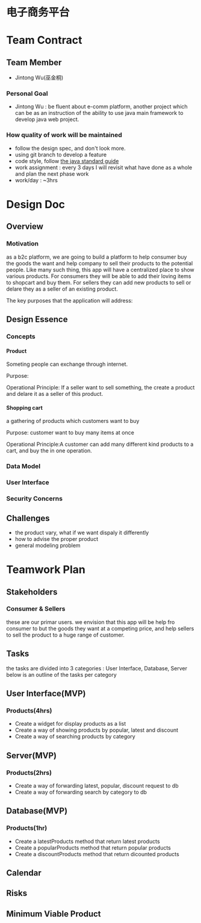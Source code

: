 # 电子商务平台
# Team Contract
## Team Member
* Jintong Wu(巫金桐)

### Personal Goal
* Jintong Wu : be fluent about e-comm platform, another project which can be as an instruction of the ability to use java main framework to develop java web project.

### How quality of work will be maintained
* follow the design spec, and don't look more.
* using git branch to develop a feature
* code style, follow [the java standard guide](http://www.oracle.com/technetwork/java/codeconvtoc-136057.html)
* work assignment : every 3 days I will revisit what have done as
a whole and plan the next phase work
* work/day : ~3hrs

# Design Doc
## Overview
### Motivation
as a b2c platform, we are going to build a platform to help consumer buy the goods the want and help company to sell their products to the potential people. Like many such thing, this app will have a centralized place to show various products. For consumers they will be able to add their loving items to shopcart and buy them.
For sellers they can add new products to sell or delare they as a seller of an existing product.

The key purposes that the application will address:

## Design Essence

### Concepts
#### Product
Someting people can exchange through internet.

Purpose:

Operational Principle: If a seller want to sell something,
the create a product and delare it as a seller of this product.

#### Shopping cart
a gathering of products which customers want to buy

Purpose: customer want to buy many items at once

Operational Principle:A customer can add many different kind products to a cart,
and buy the in one operation.

### Data Model

### User Interface

### Security Concerns

## Challenges
* the product vary, what if we want dispaly it differently
* how to advise the proper product
* general modeling problem

# Teamwork Plan
## Stakeholders

### Consumer & Sellers
these are our primar users. we envision that this app will be help fro consumer to but the goods they want at a competing price, and help sellers to sell the product to a huge range of customer.

## Tasks
the tasks are divided into 3 categories : User Interface, Database, Server
below is an outline of the tasks per category

## User Interface(MVP)

### Products(4hrs)
* Create a widget for display products as a list
* Create a way of showing products by popular, latest and discount
* Create a way of searching products by category

## Server(MVP)

### Products(2hrs)
* Create a way of forwarding latest, popular, discount request to db
* Create a way of forwarding search by category to db

## Database(MVP)

### Products(1hr)
* Create a latestProducts method that return latest products
* Create a popularProducts method that return popular products
* Create a discountProducts method that return dicounted products

## Calendar
## Risks
## Minimum Viable Product
